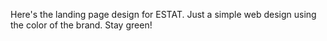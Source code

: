 Here's the landing page design for ESTAT. Just a simple web design using the color of the brand. Stay green!